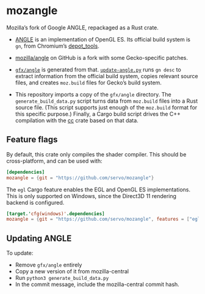 mozangle
========

Mozilla’s fork of Google ANGLE, repackaged as a Rust crate.

* [ANGLE] is an implementation of OpenGL ES.
  Its official build system is `gn`, from Chromium’s [depot_tools].

* [mozilla/angle] on GitHub is a fork with some Gecko-specific patches.

* [`gfx/angle`] is generated from that.
  [`update-angle.py`] runs `gn desc` to extract information from the official build system,
  copies relevant source files,
  and creates `moz.build` files for Gecko’s build system.

* This repository imports a copy of the `gfx/angle` directory.
  The `generate_build_data.py` script turns data from `moz.build` files into a Rust source file.
  (This script supports just enough of the `moz.build` format for this specific purpose.)
  Finally, a Cargo build script drives the C++ compilation with the [cc] crate based on that data.

[ANGLE]: https://chromium.googlesource.com/angle/angle
[depot_tools]: https://commondatastorage.googleapis.com/chrome-infra-docs/flat/depot_tools/docs/html/depot_tools_tutorial.html
[mozilla/angle]: https://github.com/mozilla/angle/
[`gfx/angle`]: https://hg.mozilla.org/mozilla-central/file/tip/gfx/angle
[`update-angle.py`]: https://hg.mozilla.org/mozilla-central/file/tip/gfx/angle/update-angle.py
[cc]: https://crates.io/crates/cc


Feature flags
-------------

By default, this crate only compiles the shader compiler.
This should be cross-platform, and can be used with:

```toml
[dependencies]
mozangle = {git = "https://github.com/servo/mozangle"}
```

The `egl` Cargo feature enables the EGL and OpenGL ES implementations.
This is only supported on Windows, since the Direct3D 11 rendering backend is configured.

```toml
[target.'cfg(windows)'.dependencies]
mozangle = {git = "https://github.com/servo/mozangle", features = ["egl"]}
```


Updating ANGLE
--------------

To update:

* Remove `gfx/angle` entirely
* Copy a new version of it from mozilla-central
* Run `python3 generate_build_data.py`
* In the commit message, include the mozilla-central commit hash.
